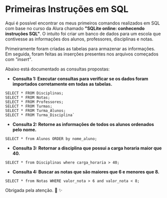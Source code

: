 <h1> Primeiras Instruções em SQL </h1>

Aqui é possível encontrar os meus primeiros comandos realizados em SQL com base no curso da Alura chamado **"SQLite online: conhecendo instruções SQL"**. O intuito foi criar um banco de dados para um escola que contivesse as informações dos alunos, professores, disciplinas e notas.

  

Primeiramente foram criadas as tabelas para armazenar as informações. Em seguida, foram feitas as inserções presentes nos arquivos começados com *"insert"*.


Abaixo está documentado as consultas propostas:

 - **Consulta 1: Executar consultas para verificar se os dados foram   importados corretamente em todas as tabelas.**

```SELECT * FROM Alunos;
SELECT * FROM Disciplinas;
SELECT * FROM Notas;
SELECT * FROM Professores;
SELECT * FROM Turmas;
SELECT * FROM Turma_Alunos;
SELECT * FROM Turma_Disciplina`
```
-   **Consulta 2: Retorne as informações de todos os alunos ordenados pelo nome.**

```
SELECT * from Alunos ORDER by nome_aluno;
```

-   **Consulta 3: Retornar a disciplina que possui a carga horaria maior que 40.**
```
SELECT * from Disciplinas where carga_horaria > 40;
```

-   **Consulta 4: Buscar as notas que são maiores que 6 e menores que 8.**
```
SELECT * from Notas WHERE valor_nota > 6 and valor_nota < 8;
```


Obrigada pela atenção. :purple_heart: :sparkles:
